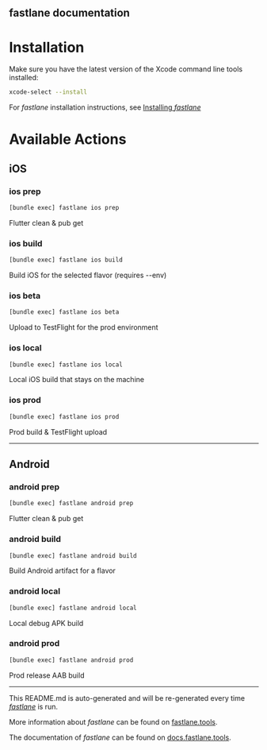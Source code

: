 fastlane documentation
----

# Installation

Make sure you have the latest version of the Xcode command line tools installed:

```sh
xcode-select --install
```

For _fastlane_ installation instructions, see [Installing _fastlane_](https://docs.fastlane.tools/#installing-fastlane)

# Available Actions

## iOS

### ios prep

```sh
[bundle exec] fastlane ios prep
```

Flutter clean & pub get

### ios build

```sh
[bundle exec] fastlane ios build
```

Build iOS for the selected flavor (requires --env)

### ios beta

```sh
[bundle exec] fastlane ios beta
```

Upload to TestFlight for the prod environment

### ios local

```sh
[bundle exec] fastlane ios local
```

Local iOS build that stays on the machine

### ios prod

```sh
[bundle exec] fastlane ios prod
```

Prod build & TestFlight upload

----


## Android

### android prep

```sh
[bundle exec] fastlane android prep
```

Flutter clean & pub get

### android build

```sh
[bundle exec] fastlane android build
```

Build Android artifact for a flavor

### android local

```sh
[bundle exec] fastlane android local
```

Local debug APK build

### android prod

```sh
[bundle exec] fastlane android prod
```

Prod release AAB build

----

This README.md is auto-generated and will be re-generated every time [_fastlane_](https://fastlane.tools) is run.

More information about _fastlane_ can be found on [fastlane.tools](https://fastlane.tools).

The documentation of _fastlane_ can be found on [docs.fastlane.tools](https://docs.fastlane.tools).
